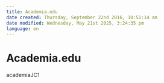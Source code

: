 ```yaml
---
title: Academia.edu
date created: Thursday, September 22nd 2016, 10:51:14 am
date modified: Wednesday, May 21st 2025, 3:24:35 pm
language: en
---
```


# Academia.edu

academiaJC1
